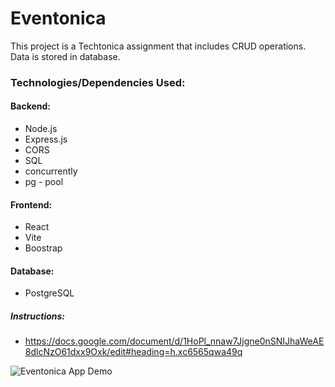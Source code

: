 # Eventonica
This project is a Techtonica assignment that includes CRUD operations. Data is stored in database.

### Technologies/Dependencies Used:

#### Backend:
* Node.js
* Express.js
* CORS 
* SQL
* concurrently
* pg - pool

#### Frontend:
* React
* Vite 
* Boostrap 

#### Database:
* PostgreSQL

##### Instructions:
* https://docs.google.com/document/d/1HoPl_nnaw7Jjgne0nSNIJhaWeAE8dlcNzO61dxx9Oxk/edit#heading=h.xc6565qwa49q

![Eventonica App Demo](eventonica.gif)